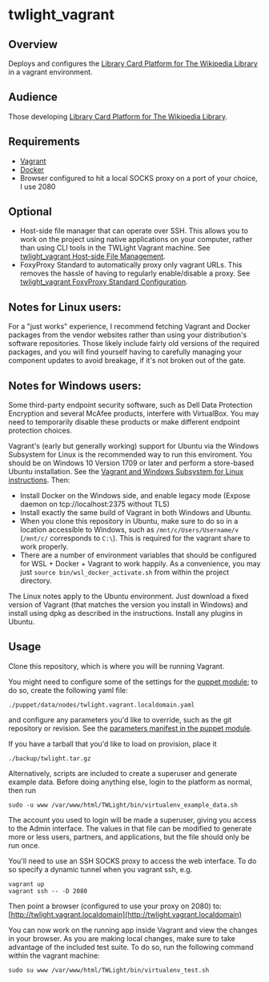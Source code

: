 # twlight_vagrant

## Overview

Deploys and configures the [Library Card Platform for The Wikipedia Library](https://github.com/WikipediaLibrary/TWLight) in a vagrant environment.

## Audience

Those developing [Library Card Platform for The Wikipedia Library](https://github.com/WikipediaLibrary/TWLight).

## Requirements
* [Vagrant](https://www.vagrantup.com/downloads.html)
* [Docker](https://www.docker.com/get-started)
* Browser configured to hit a local SOCKS proxy on a port of your choice, I use 2080

## Optional
* Host-side file manager that can operate over SSH. This allows you to work on the project using native applications on your computer, rather than using CLI tools in the TWLight Vagrant machine. See [twlight_vagrant Host-side File Management](docs/host_side_file_management.md).
* FoxyProxy Standard to automatically proxy only vagrant URLs. This removes the hassle of having to regularly enable/disable a proxy. See [twlight_vagrant FoxyProxy Standard Configuration](docs/foxyproxy.md).

## Notes for Linux users:

For a "just works" experience, I recommend fetching Vagrant and Docker packages from the vendor websites rather than using your distribution's software repositories. Those likely include fairly old versions of the required packages, and you will find yourself having to carefully managing your component updates to avoid breakage, if it's not broken out of the gate.

## Notes for Windows users:

Some third-party endpoint security software, such as Dell Data Protection Encryption and several McAfee products, interfere with VirtualBox. You may need to temporarily disable these products or make different endpoint protection choices. 

Vagrant's (early but generally working) support for Ubuntu via the Windows Subsystem for Linux is the recommended way to run this enviroment. You should be on Windows 10 Version 1709 or later and perform a store-based Ubuntu installation. See the [Vagrant and Windows Subsystem for Linux instructions](https://www.vagrantup.com/docs/other/wsl.html). Then:

 * Install Docker on the Windows side, and enable legacy mode (Expose daemon on tcp://localhost:2375 without TLS)
 * Install exactly the same build of Vagrant in both Windows and Ubuntu.
 * When you clone this repository in Ubuntu, make sure to do so in a location accessible to Windows, such as ``/mnt/c/Users/Username/v`` (``/mnt/c/`` corresponds to ``C:\``). This is required for the vagrant share to work properly.
 * There are a number of environment variables that should be configured for WSL + Docker + Vagrant to work happily. As a convenience, you may just ``source bin/wsl_docker_activate.sh`` from within the project directory.
 
The Linux notes apply to the Ubuntu environment. Just download a fixed version of Vagrant (that matches the version you install in Windows) and install using dpkg as described in the instructions. Install any plugins in Ubuntu.

## Usage

Clone this repository, which is where you will be running Vagrant.

You might need to configure some of the settings for the [puppet module](https://github.com/WikipediaLibrary/twlight_puppet); to do so, create the following yaml file:
```
./puppet/data/nodes/twlight.vagrant.localdomain.yaml
```
and configure any parameters you'd like to override, such as the git repository or revision. See the [parameters manifest in the puppet module](https://github.com/WikipediaLibrary/twlight_puppet/blob/master/manifests/params.pp).

If you have a tarball that you'd like to load on provision, place it

```
./backup/twlight.tar.gz
```

Alternatively, scripts are included to create a superuser and generate example data. Before doing anything else, login to the platform as normal, then run

```
sudo -u www /var/www/html/TWLight/bin/virtualenv_example_data.sh
```

The account you used to login will be made a superuser, giving you access to the Admin interface. The values in that file can be modified to generate more or less users, partners, and applications, but the file should only be run once.

You'll need to use an SSH SOCKS proxy to access the web interface.
To do so specify a dynamic tunnel when you vagrant ssh, e.g.
```
vagrant up
vagrant ssh -- -D 2080

```
Then point a browser (configured to use your proxy on 2080) to:
[http://twlight.vagrant.localdomain](http://twlight.vagrant.localdomain)

You can now work on the running app inside Vagrant and view the changes in your browser.
As you are making local changes, make sure to take advantage of the included test suite. To do so, run the following command within the vagrant machine:

```
sudo su www /var/www/html/TWLight/bin/virtualenv_test.sh
```
